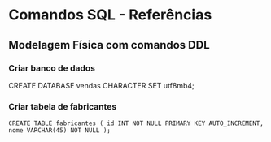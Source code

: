 # Comandos SQL - Referências

## Modelagem Física com comandos DDL

### Criar banco de dados

CREATE DATABASE vendas CHARACTER SET utf8mb4;

### Criar tabela de fabricantes

`CREATE TABLE fabricantes (
    id INT NOT NULL PRIMARY KEY AUTO_INCREMENT,
    nome VARCHAR(45) NOT NULL
);`